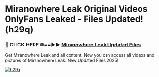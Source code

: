 # Miranowhere Leak Original Videos 0nlyFans Leaked - Files Updated! (h29q)

<h3>🔴 CLICK HERE 🌐==►► <a href="https://tinyurl.com/ehrbuxhb" rel="nofollow">Miranowhere Leak Updated Files</a></h3>

Get Miranowhere Leak and all content. Now you can access all videos and pictures of Miranowhere Leak. New Updated Files 2025!

[![h29q](https://i.imgur.com/lVYEuWS.gif)](https://tinyurl.com/ehrbuxhb)

